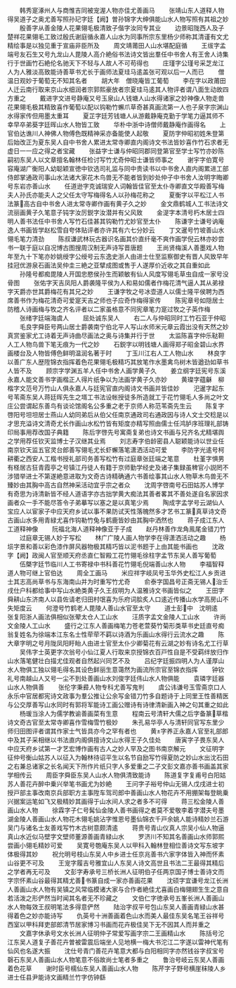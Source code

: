 <!-- { "loadSidebar": true } -->
　　韩秀寔涿州人与商惟吉同被宠渥人物亦佳尤善画马
　　张靖山东人道释人物得吴道子之奥尤善写照孙玘字廷【阙】曽孙锦字大绅俱能山水人物写照有其祖之妙
　　殷善字从善金陵人花果翎毛极清致子偕字汝同专其业
　　边景昭陇西人及子楚祥花果翎毛工致过殷氏谢庭循永嘉人山水为同事所宗东里杨少师称其清谨有文尤精绘事是以独见重于宣庙非臣所及
　　周文靖莆田人山水堪配庭循
　　王绂字孟端号友石生又号九龙山人毘陵人高介絶俗书法诗文皆出羣任中书舍人有王舍人诗集行于世画竹石絶伦名驰天下不轻与人故人不可苟得也
　　庄瑾字公瑾号采芝龙江人为人雅淡高致能诗善草书尤长于画师法夏珪马逺盖张可观以后一人而已
　　僧温日观妙于葡萄无不知其名者
　　胡大年　僧晓庵皆工葡萄
　　李在字以政莆田人迁云南行取来京山水细润者宗郭熙豪放者宗夏珪马逺其人物评者谓八面生动故四方重之
　　戴进字文进号静庵又号玉泉山人钱塘人山水得诸家之妙神像人物走兽花果翎毛极其精致喜作葡萄以配以钩勒竹蠏爪草奇甚真画流第一人也子泉字宗渊山水得家传但用墨太重耳
　　夏芷字廷芳钱塘人从游戴静庵克勤于学笔力逼其师不幸早卒弟葵字廷晖山水人物皆工致
　　华朴中浙中诗僧师戴静庵作画得名
　　上官伯达谯川人神佛人物傅色既精神采亦备能使人起敬
　　夏防字仲昭初姓朱登第后始改正为夏东吴人自中书舍人累进太常寺卿直内阁诗文书法皆妙喜作竹石求者无虚日一一应之得之者宝藏
　　张益字士谦与仲昭同郡同登第官至学士写竹亦妙陈嗣初东吴人以文章擅名翰林任检讨写竹尤奇仲昭士谦皆师事之
　　谢宇字伯寛号容庵湖广衡阳人幼聪颖宣徳中钦选司礼监与同中贵读书以中书舍人直内阁累进工部侍郎掌通政司事山水法诸大家花木鸟兽无不能者皆到妙处仲子中书舍人汝明字晦卿号东岩亦善山水
　　任道逊字克诚瑞安人词翰皆佳官至太仆寺卿直文华殿善写梅夫人孙氏亦能夫人之父任太守写梅得名人以孙梅花称之
　　夏衡字以平松江人书法篆高古自中书舍人进太常寺卿作画有黄子久之妙
　　金文鼎鹤城人工书法诗文流丽画黄子久笔意子钝字汝厉鋭字汝潜并有父风致
　　金湜字本清号朽木居士四明人善书法任中书舍人写竹石佳甚其钩勒竹尤妙官至太仆
　　陈谦字士谦号讷庵逸人书画皆学赵松雪自夸体贴评者亦许其有六七分妙云
　　丁文暹号竹坡善山水翎毛笔力清劲
　　陈叔谦武林玩古器识名画其价直纤毫不爽作画学倪云林亦妙尝书一联于庭以自况博古图搜周汉制无声诗写晋唐题
　　王尚贤梅溪人善墨戏人物年至九十下笔亦妙姚绶字公绶号云东逸史浙人由进士仕至监察御史有晋人风致早年挂冠优游泉石画法吴仲圭三絶之亚擘成图或售于人遂厚价近收之其自重如此
　　孙隆号都痴毘陵人开国忠愍侯孙生而颖敏有仙人风度写翎毛草虫自成一家号没骨图
　　张佑字天吉凤阳人爵袭隆平侯为人和易如儒者作梅花清气逼人其从弟禄字天爵亦世其爵梅花有其兄之妙
　　王谦字牧之号冰壶道人以儒士隆平侯聘为西席善书作为梅花清奇可爱寔天吉之师也子应奇作梅得家传
　　陈宪章号如隠居士防稽人诗画梅与牧之齐名评者以二家虽格意不同宪章笔力寔过牧之子英作梅
　　张绪字廷端海虞人
　　屈处诚东吴人
　　右二人与仲昭同时工竹石亚于仲昭
　　毛良字舜臣号两山居士爵袭南宁伯北平人写山水师米元章云霞出没有天然之妙真赏鉴家尤工诗着无声诗曲尽画法之奥与诗集并行于世
　　太监陈喜字仲乐鞑靼人工人物鸟兽下笔无痕为一代之妙
　　石鋭字以明钱塘人画得郑子昭金碧山水界画楼台及人物皆傅色鲜明温润名著于时
　　丁玉川江右人工人物山水
　　林良字以善广东人歴陞锦衣指挥着色花果翎毛极精巧其放笔作水墨禽鸟树木皆遒劲如草书人皆不及
　　顾宗字学渊五羊人任中书舍人画学黄子久
　　姜立纲字廷宪号东溪永嘉人能文善书字画楷正人得片纸争以为法画学黄子久亦妙
　　黄璨字蕴龢　柳楷字文范号万竹山人俱永嘉人与廷宪官直内阁诗文书画并皆佳妙
　　汜暹字起东号苇斋东吴人蒋廷晖先生之壻工书法设帐授徒多所造就工于花竹翎毛人多尚之叶文庄公尝谓起东善鸟有谈论馆阁名公多重之老于京师人称范苇斋先生云
　　陈复字啓阳号坦坦居士燕山人幼同弟后从伯父任南京通政司右通政因与诗人文士交稔是以才思充溢诗文清奇尤长作画山水松竹皆有矩度亦精写照由儒士任鸿胪序班理礼部铸印局事用荐改国子典籍
　　陈后字啓先号寓斋复弟也诗文书画与兄齐名尤精堪舆之学用荐任钦天监博士子汉继其业焉
　　刘志寿字伯龄密县人聪颖能诗以世业任南京钦天监五官灵台郎善写翎毛尤长虾蠏落笔潇洒活动可爱
　　李防字光逺号柯耕衢之西安人工楷书授礼部司务善写松竹有过庭章张廷端之笔意
　　杜堇字惧男有柽居古狂青霞亭之号镇江丹徒人有籍于京师勤学经史及诸子集録虽稗官小説罔不涉猎举进士不第遂絶意进取为文奇古诗精确通六书善绘事其山水人物草木鸟兽无不臻妙由其胸中高古自然神采活动宜乎宗之者众
　　沈周字啓南号石田姑苏人博学有奇思为诗清新皆不经人道语字亦古拙学黄大痴法其善者畧其不善处遂自名家因求画者众一手不能尽答令子弟摹写以塞之是以真笔少焉
　　陶成字孟学号云湖仙人宝应人以宦家子中应天府乡试以事不果防试天性落魄然多才艺书工篆真草诗文奇古画山水多用青緑尤喜作钩勒竹兔与鹤鹿皆妙由其胸中洒然也
　　蒋子成江东人工道释神像
　　阮福北海人道释神像亚于子成
　　赵丹林善作龙角鳯尾金错刀竹
　　过庭章无锡人妙于写松
　　林广广陵人画人物学李在得潇洒活动之趣
　　杨埙字景和善以彩色漆作屏风器物极其精巧皆以泥书题于上由其能书画也
　　沈政字【阙】政闽人官至顺天府丞直仁智殿工花竹翎毛徐柱字孟节东吴人善写葡萄
　　伍槩字廷节临川人工书寄禄中书科善花竹翎毛倪端善山水人物
　　李福智释道人物可继上官伯达
　　周全工画马
　　米应祥字岐凤号玉华外史松江人乡贡进士其志高尚草书与东海南山并为时重写竹尤奇
　　俞泰字国昌号正斋无锡人治壬戌仕户科都给事中写山水絶类黄子久王叔明为人温雅诗文书画皆似之
　　王田字舜耕山东济南人以县佐请老归田村氓喜为乐府词脍炙人口逺近传播山水学高房山不失矩度云
　　何澄号竹鹤老人毘陵人善山水官至太守
　　道士彭中　沈明逺　张复阳浙人画法俱相似张翚太仓人工山水
　　汪质字孟文金陵人工山水
　　许尚文金陵人工山水
　　盛行之江东人善画梅笔力苍老萱葵竹菊形类草书史廷直号痴翁复姓名为徐端本江东名士性荦荦不羁以诗酒为乐画山水得行云流水之趣
　　陈大章字明之号月陇凤阳盱眙人由进士官至太仆少卿菊花有云湖之妙有诗名尤工行草
　　吴伟字士英更字次翁号小仙江夏人行取来京授锦衣百戸性自是不受羁绊放归作山水落笔健壮白描尤佳观者自然起兴同艺不及
　　吕纪字廷振四明人为人谨厚山水人物俱工独以翎毛得名其设色鲜丽生意蔼然为画流所宗官至锦衣指挥
　　钟钦礼号南越山人又号一尘不到处善画山水刘俊字廷伟山水人物俱能
　　袁璘字廷器山水人物俱善
　　张伦字秉彛人物专科尤善写鬼判
　　虞公讳谦号玉雪斋京口人永乐中官居都宪诗文政事为羣公推让公余写金错刀竹多自题诗于上同里王性善精医与公交厚善写山水同时有郭将军能诗工画公赠诗有诗律清新画入神之句其重之如此
　　杨瑗当涂人为儒学教谕善画菜有生意
　　程南云号清轩大儒之后字备篆草楷诗文奇古官至太常寺卿喜作雪梅雪竹极妙
　　朱孔易华亭人与清轩同官写东里少师归田图评者谓其作家士气皆具亦今之罕有者也
　　黄字养正永嘉人官至礼部郎中及其子采相继以书法直内阁俱擅诗文山水得王子久佳处
　　唐寅字子畏东吴人中应天府乡试第一才艺宏博作画有古人之妙人罕及之图书南京解元
　　文征明字征仲号衡山姑苏人以征入为翰林待诏平生以名节自励写竹得夏防之妙山水出沈石田之右兼总诸家之长名闻天下所作片纸只字人多爱重之二子文彭文嘉亦善书画盖其家学相传云
　　周臣字舜臣东吴人山水人物俱清致能诗
　　陈道复字复甫号白阳姑苏人善花卉醉中乗兴举笔书画尤为妙絶
　　王问字子裕号仲山无锡人戊戌进士初授戸部主事改南京兵部职方主事陞车驾司郎中善画山水人物花卉不用掤架每登眺乗兴据案运笔如飞又极精妙其画得于山水间人求之者多不可得
　　蒋三松金陵人善画山水人物
　　徐霖字子仁号髯仙金陵人善书画得之者莫不爱敬李着字潜夫号墨湖金陵人善画山水人物花木翎毛姚沾字惟恩号墨仙锦衣千戸余姚人能诗精妙兰石游吴门与诸名士友善戏写竹木古树意颇清逺
　　蒋贵号青山仪真人宗吴小仙人物逼真山水近似马壁字文壁师董源善画青緑山水
　　罗济川不知其名善画山水师郭熙尝画小翎毛精妙可爱
　　吴寛号匏庵东吴人以甲科入翰林登相位善诗文写东坡字体极得其妙
　　祝允明号枝山东吴人中乡进士任京兆善书六家字体皆入神而怀素山谷更不可及
　　王宠字履吉号雅宜山人东吴人诗文高世且书法二王最得其精后之学者再无可及
　　文彭字寿承号三桥长洲人征明伯子任两京国子博士善诗文而字宗怀素山谷最得其精尤善书篆自成一家亦善画花果
　　沈硕字宜谦号龙江长洲人善画山水人物有吴镇之风常临模诸大家与合作者絶佳尤喜画白梅翎翅生生之意自若活泼之形俨然当时闻其名者无不珍藏之
　　文伯仁字徳承号五峯长洲人善画山水人物每效王叔明笔法多得意俨然
　　陆治字叔平号包山东吴人善画青緑山水甚得着色之妙亦能诗写
　　仇英号十洲善画着色山水而美人最佳东吴名笔王谷祥号西室以甲科拜吏部郎清节居家博习书画而花卉极佳吴下无不因其人而并重之
　　文嘉字休承号文水长洲人征明仲子常爱写画字宗二王画精山水
　　陈括号沱江东吴人道复子善花卉曽被雷震后端坐人见地横一梅大书沱江二字遂以雷神代笔有仙风也名遂大振
　　沈仕号青门善花卉笔意大都与白阳相同字亦然钱谷字叔宝号磬石东吴人善画山水人物笔意不俗故尚士笔者多重之
　　鲁治号岐云东吴人善画着色花草
　　谢时臣号檽仙东吴人善画山水人物
　　陈芹字子野号横崖秣陵人乡进士任县尹能诗文画精兰竹字仿钟繇
